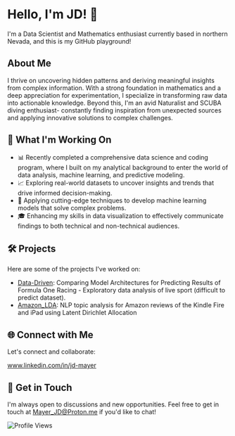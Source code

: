 # Hello, I'm JD! 👋

I'm a Data Scientist and Mathematics enthusiast currently based in northern Nevada, and this is my GitHub playground!

## About Me

I thrive on uncovering hidden patterns and deriving meaningful insights from complex information. With a strong foundation in mathematics and a deep appreciation for experimentation, I specialize in transforming raw data into actionable knowledge. Beyond this, I'm an avid Naturalist and SCUBA diving enthusiast- constantly finding inspiration from unexpected sources and applying innovative solutions to complex challenges.

## 🚀 What I'm Working On

- 📊 Recently completed a comprehensive data science and coding program, where I built on my analytical background to enter the world of data analysis, machine learning, and predictive modeling.
- 📈 Exploring real-world datasets to uncover insights and trends that drive informed decision-making.
- 🤖 Applying cutting-edge techniques to develop machine learning models that solve complex problems.
- 🎓 Enhancing my skills in data visualization to effectively communicate findings to both technical and non-technical audiences.

## 🛠️ Projects

Here are some of the projects I've worked on:

- [Data-Driven](https://github.com/UsuallyJD/data-driven.git): Comparing Model Architectures for Predicting Results of Formula One Racing - Exploratory data analysis of live sport (difficult to predict dataset).
- [Amazon_LDA](https://github.com/UsuallyJD/amazon_lda): NLP topic analysis for Amazon reviews of the Kindle Fire and iPad using Latent Dirichlet Allocation

## 🌐 Connect with Me

Let's connect and collaborate:

www.linkedin.com/in/jd-mayer

## 💬 Get in Touch

I'm always open to discussions and new opportunities. Feel free to get in touch 
 at Mayer_JD@Proton.me if you'd like to chat!

![Profile Views](https://komarev.com/ghpvc/?username=yourusername&color=brightgreen)
